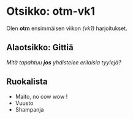 # Otsikko: otm-vk1

Olen **otm** ensimmäisen viikon  *(vk1)*  harjoitukset.


## Alaotsikko: Gittiä

_Mitä tapahtuu **jos** yhdistelee erilaisia tyylejä?_


## Ruokalista

* Maito, no cow wow !
* Vuusto
* Shampanja

